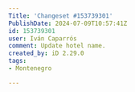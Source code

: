 ```yaml
---
Title: 'Changeset #153739301'
PublishDate: 2024-07-09T10:57:41Z
id: 153739301
user: Iván Caparrós
comment: Update hotel name.
created_by: iD 2.29.0
tags:
- Montenegro

---
```

